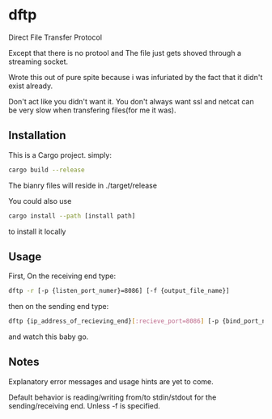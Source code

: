 # dftp
Direct File Transfer Protocol

Except that there is no protool and The file just gets shoved through a streaming socket.

Wrote this out of pure spite because i was infuriated by the fact that it didn't exist already.

Don't act like you didn't want it. You don't always want ssl and netcat can be very slow when transfering files(for me it was).

## Installation
This is a Cargo project. simply:
``` bash
cargo build --release
```
The bianry files will reside in ./target/release

You could also use 
``` bash
cargo install --path [install path]
```
to install it locally

## Usage
First, On the receiving end type:
``` bash
dftp -r [-p {listen_port_numer}=8086] [-f {output_file_name}]
```

then on the sending end type:
``` bash 
dftp {ip_address_of_recieving_end}[:recieve_port=8086] [-p {bind_port_number}=any] [-f {input_file_name}]
```
and watch this baby go.

## Notes
Explanatory error messages and usage hints are yet to come.

Default behavior is reading/writing from/to stdin/stdout for the sending/receiving end. Unless -f is specified.
